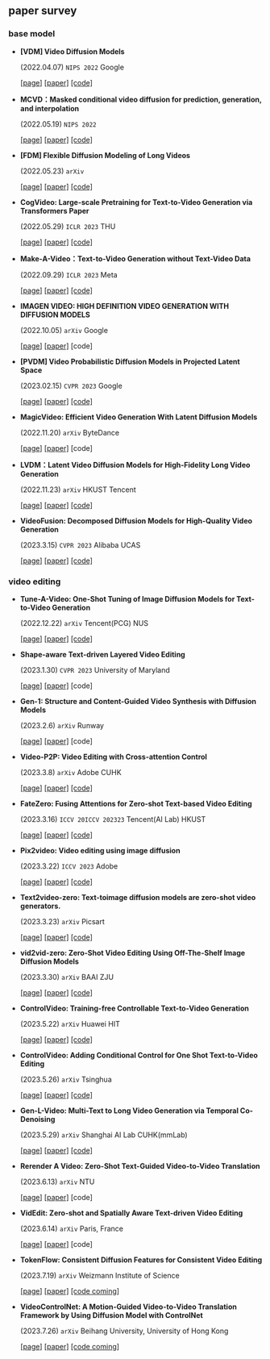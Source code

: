 ## paper survey

### base model

- **[VDM] Video Diffusion Models**

    (2022.04.07) <code>NIPS 2022</code>  Google

    [\[page\]](https://video-diffusion.github.io/) 
    [\[paper\]](https://arxiv.org/abs/2204.03458) 
    [\[code\]](https://github.com/lucidrains/video-diffusion-pytorch)
    
- **MCVD：Masked conditional video diffusion for prediction, generation, and interpolation** 

    (2022.05.19) <code>NIPS 2022</code>

    [\[page\]](https://mask-cond-video-diffusion.github.io/) 
    [\[paper\]](https://arxiv.org/abs/2205.09853) 
    [\[code\]](https://github.com/voletiv/mcvd-pytorch)

- **[FDM] Flexible Diffusion Modeling of Long Videos**
  
    (2022.05.23) <code>arXiv</code>  

    [\[page\]](https://www.cs.ubc.ca/~wsgh/fdm/) 
    [\[paper\]](https://arxiv.org/abs/2205.11495) 
    [\[code\]](https://github.com/plai-group/flexible-video-diffusion-modeling)

- **CogVideo: Large-scale Pretraining for Text-to-Video Generation via Transformers Paper**

    (2022.05.29) <code>ICLR 2023</code>  THU

    [\[page\]](https://models.aminer.cn/cogvideo/) 
    [\[paper\]](https://arxiv.org/abs/2205.15868) 
    [\[code\]](https://github.com/THUDM/CogVideo)
    
- **Make-A-Video：Text-to-Video Generation without Text-Video Data**
  
    (2022.09.29) <code>ICLR 2023</code> Meta

    [\[page\]](https://makeavideo.studio/) 
    [\[paper\]](https://arxiv.org/abs/2209.14792) 
    [\[code\]](https://github.com/lucidrains/make-a-video-pytorch)
    
- **IMAGEN VIDEO: HIGH DEFINITION VIDEO GENERATION WITH DIFFUSION MODELS**
  
    (2022.10.05) <code>arXiv</code> Google

    [\[page\]](https://imagen.research.google/video/) 
    [\[paper\]](https://arxiv.org/abs/2210.02303) 
    [code]
  
- **[PVDM] Video Probabilistic Diffusion Models in Projected Latent Space**
  
    (2023.02.15) <code>CVPR 2023</code> Google

    [\[page\]](https://sihyun.me/PVDM/) 
    [\[paper\]](https://arxiv.org/abs/2302.07685) 
    [\[code\]](https://github.com/sihyun-yu/PVDM)
    
- **MagicVideo: Efficient Video Generation With Latent Diffusion Models**

    (2022.11.20) <code>arXiv</code> ByteDance

    [\[page\]](https://magicvideo.github.io/) 
    [\[paper\]](https://arxiv.org/abs/2211.11018) 
    [code]
    
- **LVDM：Latent Video Diffusion Models for High-Fidelity Long Video Generation**

    (2022.11.23) <code>arXiv</code> HKUST Tencent

    [\[page\]](https://yingqinghe.github.io/LVDM/) 
    [\[paper\]](https://arxiv.org/abs/2211.13221) 
    [\[code\]](https://github.com/YingqingHe/LVDM)
    
- **VideoFusion: Decomposed Diffusion Models for High-Quality Video Generation**

    (2023.3.15) <code>CVPR 2023</code> Alibaba UCAS

    [\[page\]](https://www.modelscope.cn/models/damo/text-to-video-synthesis/summary) 
    [\[paper\]](https://arxiv.org/abs/2303.08320) 
    [\[code\]](https://www.modelscope.cn/models/damo/text-to-video-synthesis/files)
    
### video editing

- **Tune-A-Video: One-Shot Tuning of Image Diffusion Models for Text-to-Video Generation**

    (2022.12.22) <code>arXiv</code> Tencent(PCG) NUS

    [\[page\]](https://tuneavideo.github.io/) 
    [\[paper\]](https://arxiv.org/abs/2212.11565) 
    [\[code\]](https://github.com/showlab/Tune-A-Video)

- **Shape-aware Text-driven Layered Video Editing**

    (2023.1.30) <code>CVPR 2023</code> University of Maryland

    [\[page\]](https://text-video-edit.github.io) 
    [\[paper\]](https://openaccess.thecvf.com/content/CVPR2023/html/Lee_Shape-Aware_Text-Driven_Layered_Video_Editing_CVPR_2023_paper.html) 
    [code]
    
- **Gen-1: Structure and Content-Guided Video Synthesis with Diffusion Models**

    (2023.2.6) <code>arXiv</code> Runway

    [\[page\]](https://research.runwayml.com/gen1) 
    [\[paper\]](https://arxiv.org/abs/2302.03011) 
    [code]
    
- **Video-P2P: Video Editing with Cross-attention Control**

    (2023.3.8) <code>arXiv</code> Adobe CUHK
    
    [\[page\]](https://video-p2p.github.io/) 
    [\[paper\]](https://arxiv.org/abs/2303.04761) 
    [\[code\]](https://github.com/ShaoTengLiu/Video-P2P)
    
- **FateZero: Fusing Attentions for Zero-shot Text-based Video Editing**

    (2023.3.16) <code>ICCV 20ICCV 202323</code> Tencent(AI Lab) HKUST

    [\[page\]](https://fate-zero-edit.github.io/) 
    [\[paper\]](https://arxiv.org/abs/2303.09535) 
    [\[code\]](https://github.com/ChenyangQiQi/FateZero)
    
- **Pix2video: Video editing using image diffusion**

    (2023.3.22) <code>ICCV 2023</code> Adobe

    [\[page\]](https://duyguceylan.github.io/pix2video.github.io/) 
    [\[paper\]](https://arxiv.org/abs/2303.12688) 
    [\[code\]](https://github.com/G-U-N/Pix2Video.pytorch)
    
- **Text2video-zero: Text-toimage diffusion models are zero-shot video generators.**

    (2023.3.23) <code>arXiv</code> Picsart

    [\[page\]](https://text2video-zero.github.io/) 
    [\[paper\]](https://arxiv.org/abs/2303.13439) 
    [\[code\]](https://github.com/Picsart-AI-Research/Text2Video-Zero)
    
- **vid2vid-zero: Zero-Shot Video Editing Using Off-The-Shelf Image Diffusion Models**

    (2023.3.30) <code>arXiv</code> BAAI ZJU

    [\[page\]](https://github.com/baaivision/vid2vid-zero#examples) 
    [\[paper\]](https://arxiv.org/abs/2303.17599) 
    [\[code\]](https://github.com/baaivision/vid2vid-zero)
    
- **ControlVideo: Training-free Controllable Text-to-Video Generation**

    (2023.5.22) <code>arXiv</code> Huawei HIT

    [\[page\]](https://github.com/YBYBZhang/ControlVideo#visualizations) 
    [\[paper\]](https://arxiv.org/abs/2305.13077) 
    [\[code\]](https://github.com/YBYBZhang/ControlVideo)
    
- **ControlVideo: Adding Conditional Control for One Shot Text-to-Video Editing**

    (2023.5.26) <code>arXiv</code> Tsinghua 

    [\[page\]](https://ml.cs.tsinghua.edu.cn/controlvideo/) 
    [\[paper\]](https://arxiv.org/abs/2305.17098) 
    [\[code\]](https://github.com/thu-ml/controlvideo)
    
- **Gen-L-Video: Multi-Text to Long Video Generation via Temporal Co-Denoising**
  
    (2023.5.29) <code>arXiv</code> Shanghai AI Lab CUHK(mmLab)

    [\[page\]](https://g-u-n.github.io/projects/gen-long-video/index.html) 
    [\[paper\]](https://arxiv.org/abs/2305.18264) 
    [\[code\]](https://github.com/G-U-N/Gen-L-Video)
    
- **Rerender A Video: Zero-Shot Text-Guided Video-to-Video Translation**

    (2023.6.13) <code>arXiv</code> NTU

    [\[page\]](https://anonymous-31415926.github.io/) 
    [\[paper\]](https://arxiv.org/abs/2306.07954) 
    [code] 

- **VidEdit: Zero-shot and Spatially Aware Text-driven Video Editing**

    (2023.6.14) <code>arXiv</code> Paris, France

    [\[page\]](https://videdit.github.io/) 
    [\[paper\]](https://arxiv.org/abs/2306.08707) 
    [code]

- **TokenFlow: Consistent Diffusion Features for Consistent Video Editing**

    (2023.7.19) <code>arXiv</code>  Weizmann Institute of Science

    [\[page\]](https://diffusion-tokenflow.github.io/) 
    [\[paper\]](https://arxiv.org/abs/2307.10373) 
    [\[code coming\]](https://github.com/omerbt/TokenFlow)

- **VideoControlNet: A Motion-Guided Video-to-Video Translation Framework by Using Diffusion Model with ControlNet**

    (2023.7.26) <code>arXiv</code> Beihang University, University of Hong Kong 

    [\[page\]](https://vcg-aigc.github.io/) 
    [\[paper\]](https://arxiv.org/abs/2307.14073) 
    [\[code coming\]](https://github.com/ZhihaoHu/VideoControlNet)
<!-- 
    (2023..) <code></code>  None

    [\[page\]]() 
    [\[paper\]]() 
    [\[code\]]()
-->
    
